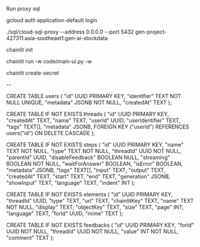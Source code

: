 Run proxy sql


gcloud auth application-default login


./sql/cloud-sql-proxy --address 0.0.0.0 --port 5432 gen-project-427311:asia-southeast1:gen-ai-stockdata


chainlit init

chainlit run -w code/main-ui.py -w

chainlit create-secret

--

CREATE TABLE users (
    "id" UUID PRIMARY KEY,
    "identifier" TEXT NOT NULL UNIQUE,
    "metadata" JSONB NOT NULL,
    "createdAt" TEXT
);

CREATE TABLE IF NOT EXISTS threads (
    "id" UUID PRIMARY KEY,
    "createdAt" TEXT,
    "name" TEXT,
    "userId" UUID,
    "userIdentifier" TEXT,
    "tags" TEXT[],
    "metadata" JSONB,
    FOREIGN KEY ("userId") REFERENCES users("id") ON DELETE CASCADE
);

CREATE TABLE IF NOT EXISTS steps (
    "id" UUID PRIMARY KEY,
    "name" TEXT NOT NULL,
    "type" TEXT NOT NULL,
    "threadId" UUID NOT NULL,
    "parentId" UUID,
    "disableFeedback" BOOLEAN NULL,
    "streaming" BOOLEAN NOT NULL,
    "waitForAnswer" BOOLEAN,
    "isError" BOOLEAN,
    "metadata" JSONB,
    "tags" TEXT[],
    "input" TEXT,
    "output" TEXT,
    "createdAt" TEXT,
    "start" TEXT,
    "end" TEXT,
    "generation" JSONB,
    "showInput" TEXT,
    "language" TEXT,
    "indent" INT
);

CREATE TABLE IF NOT EXISTS elements (
    "id" UUID PRIMARY KEY,
    "threadId" UUID,
    "type" TEXT,
    "url" TEXT,
    "chainlitKey" TEXT,
    "name" TEXT NOT NULL,
    "display" TEXT,
    "objectKey" TEXT,
    "size" TEXT,
    "page" INT,
    "language" TEXT,
    "forId" UUID,
    "mime" TEXT
);

CREATE TABLE IF NOT EXISTS feedbacks (
    "id" UUID PRIMARY KEY,
    "forId" UUID NOT NULL,
    "threadId" UUID NOT NULL,
    "value" INT NOT NULL,
    "comment" TEXT
);
